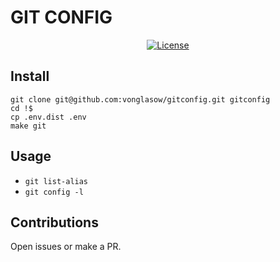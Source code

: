 # GIT CONFIG

<p align="center">
  <a href="https://github.com/vonglasow/gitconfig/blob/master/LICENSE"><img src="https://img.shields.io/packagist/l/hoa/websocket.svg" alt="License" /></a>
</p>

## Install

```
git clone git@github.com:vonglasow/gitconfig.git gitconfig
cd !$
cp .env.dist .env
make git
```

## Usage

* `git list-alias`
* `git config -l`

## Contributions

Open issues or make a PR.

